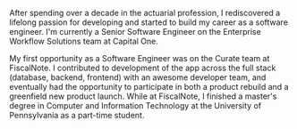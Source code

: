 After spending over a decade in the actuarial profession, I rediscovered a lifelong passion for developing and started to build my career as a software engineer. I'm currently a Senior Software Engineer on the Enterprise Workflow Solutions team at Capital One.

My first opportunity as a Software Engineer was on the Curate team at FiscalNote. I contributed to development of the app across the full stack (database, backend, frontend) with an awesome developer team, and eventually had the opportunity to participate in both a product rebuild and a greenfield new product launch. While at FiscalNote, I finished a master's degree in Computer and Information Technology at the University of Pennsylvania as a part-time student.

